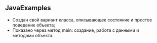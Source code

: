 ## JavaExamples
- Создан свой вариант класса, описывающее состояние и простое поведение объекта;
- Показано через метод main: создание, работа с данными и методами объекта.

